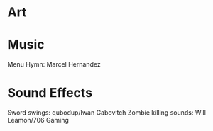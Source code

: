 # Art


# Music 
Menu Hymn: Marcel Hernandez

# Sound Effects
Sword swings: qubodup/Iwan Gabovitch
Zombie killing sounds: Will Leamon/706 Gaming
